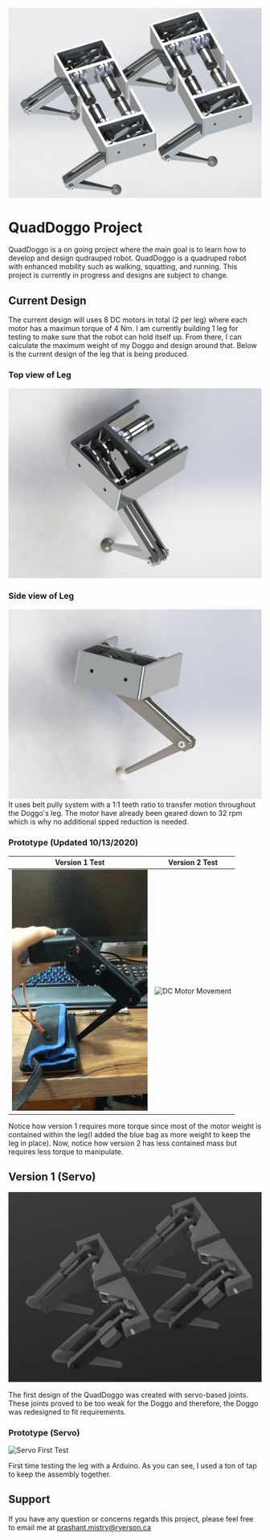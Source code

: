 ![Doggo](https://github.com/shant1235/QuadDoggo/blob/main/photos/version2.JPG)
# QuadDoggo Project
 
 QuadDoggo is a on going project where the main goal is to learn how to develop and design qudrauped robot. QuadDoggo is a quadruped robot with enhanced mobility such as walking,
 squatting, and running. This project is currently in progress and designs are subject to change.
 
## Current Design 

The current design will uses 8 DC motors in total (2 per leg) where each motor has a maximun torque of 4 Nm. I am currently building 1 leg for testing to make sure that the robot can hold itself up. From there, I can calculate the maximum weight of my Doggo and design around that. Below is the current design of the leg that is being produced. 

### Top view of Leg
![LegTop](https://github.com/shant1235/QuadDoggo/blob/main/photos/topViewLeg.JPG)

### Side view of Leg
![Leg](https://github.com/shant1235/QuadDoggo/blob/main/photos/sideViewLeg.JPG)
It uses belt pully system with a 1:1 teeth ratio to transfer motion throughout the Doggo's leg. The motor have already been geared down to 32 rpm which is why no additional spped reduction is needed.


### Prototype (Updated 10/13/2020)

Version 1 Test | Version 2 Test
:-------------:|:--------------:
![Servo Movement](https://github.com/shant1235/QuadDoggo/blob/main/photos/ServoTest.gif)  | ![DC Motor Movement](https://github.com/shant1235/QuadDoggo/blob/main/photos/V2Test.gif)

Notice how version 1 requires more torque since most of the motor weight is contained within the leg(I added the blue bag as more weight to keep the leg in place).
Now, notice how version 2 has less contained mass but requires less torque to manipulate. 

## Version 1 (Servo)

![Servo](https://github.com/shant1235/QuadDoggo/blob/main/photos/version1.JPG)

The first design of the QuadDoggo was created with servo-based joints. These joints proved to be too weak for the Doggo and therefore, the Doggo was redesigned to fit requirements. 

### Prototype (Servo)

![Servo First Test](https://github.com/shant1235/QuadDoggo/blob/main/photos/ServoMovingTest.gif)

First time testing the leg with a Arduino. As you can see, I used a ton of tap to keep the assembly together.

## Support
If you have any question or concerns regards this project, please feel free to email me at prashant.mistry@ryerson.ca
